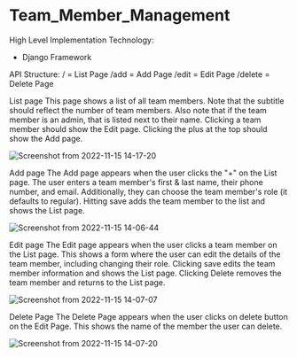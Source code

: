 # Team_Member_Management

High Level Implementation 
Technology: 
- Django Framework 

API Structure:
/ = List Page 
/add = Add Page 
/edit = Edit Page 
/delete = Delete Page 



List page
This page shows a list of all team members. Note that the subtitle should reflect the number of team members. Also note that if the team member is an admin, that is listed next to their name. Clicking a team member should show the Edit page. Clicking the plus at the top should show the Add page.

![Screenshot from 2022-11-15 14-17-20](https://user-images.githubusercontent.com/67892332/202006474-f4affe5c-36b8-43a0-8ccc-9014aac58906.png)


Add page
The Add page appears when the user clicks the "+" on the List page. The user enters a team member's first & last name, their phone number, and email. Additionally, they can choose the team member's role (it defaults to regular). Hitting save adds the team member to the list and shows the List page.

![Screenshot from 2022-11-15 14-06-44](https://user-images.githubusercontent.com/67892332/202004661-7f1fcc10-2720-4790-a39d-fc0ade7f61fb.png)


Edit page
The Edit page appears when the user clicks a team member on the List page. This shows a form where the user can edit the details of the team member, including changing their role. Clicking save edits the team member information and shows the List page. Clicking Delete removes the team member and returns to the List page.

![Screenshot from 2022-11-15 14-07-07](https://user-images.githubusercontent.com/67892332/202004709-85d3c286-d1f1-4d50-9a6e-1dee1678ca8a.png)


Delete Page 
The Delete Page appears when the user clicks on delete button on the Edit Page. This shows the name of the member the user can delete. 

![Screenshot from 2022-11-15 14-07-20](https://user-images.githubusercontent.com/67892332/202004737-2f9eefed-93ef-4bb6-83ff-a85ac9891c24.png)

